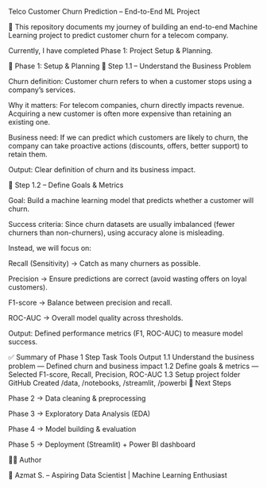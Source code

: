 Telco Customer Churn Prediction – End-to-End ML Project

🚀 This repository documents my journey of building an end-to-end Machine Learning project to predict customer churn for a telecom company.

Currently, I have completed Phase 1: Project Setup & Planning.

🔹 Phase 1: Setup & Planning
📝 Step 1.1 – Understand the Business Problem

Churn definition: Customer churn refers to when a customer stops using a company’s services.

Why it matters: For telecom companies, churn directly impacts revenue. Acquiring a new customer is often more expensive than retaining an existing one.

Business need: If we can predict which customers are likely to churn, the company can take proactive actions (discounts, offers, better support) to retain them.

Output: Clear definition of churn and its business impact.

🎯 Step 1.2 – Define Goals & Metrics

Goal: Build a machine learning model that predicts whether a customer will churn.

Success criteria: Since churn datasets are usually imbalanced (fewer churners than non-churners), using accuracy alone is misleading.

Instead, we will focus on:

Recall (Sensitivity) → Catch as many churners as possible.

Precision → Ensure predictions are correct (avoid wasting offers on loyal customers).

F1-score → Balance between precision and recall.

ROC-AUC → Overall model quality across thresholds.

Output: Defined performance metrics (F1, ROC-AUC) to measure model success.


✅ Summary of Phase 1
Step	Task	Tools	Output
1.1	Understand the business problem	—	Defined churn and business impact
1.2	Define goals & metrics	—	Selected F1-score, Recall, Precision, ROC-AUC
1.3	Setup project folder	GitHub	Created /data, /notebooks, /streamlit, /powerbi
🎯 Next Steps

Phase 2 → Data cleaning & preprocessing

Phase 3 → Exploratory Data Analysis (EDA)

Phase 4 → Model building & evaluation

Phase 5 → Deployment (Streamlit) + Power BI dashboard

👨‍💻 Author

📌 Azmat S. – Aspiring Data Scientist | Machine Learning Enthusiast
